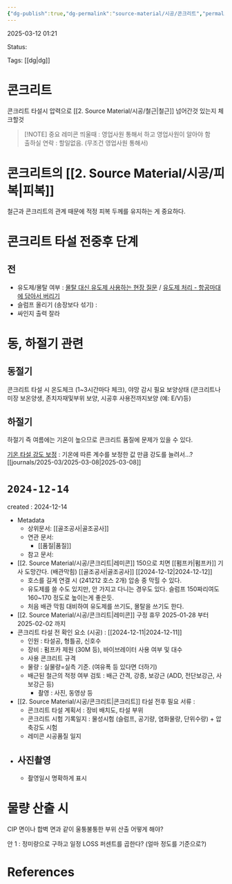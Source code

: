 ```yaml
---
{"dg-publish":true,"dg-permalink":"source-material/시공/콘크리트","permalink":"/source-material/시공/콘크리트/"}
---
```


2025-03-12 01:21

Status: 

Tags: [[dg\|dg]] 

# 콘크리트
콘크리트 타설시 압력으로 [[2. Source Material/시공/철근\|철근]] 넘어간것 있는지 체크할것

> [!NOTE] 중요
레미콘 띄울때 : 영업사원 통해서 하고 영업사원이 알아야 함  
출하실 연락 : 할일없음. (무조건 영업사원 통해서)

# 콘크리트의 [[2. Source Material/시공/피복\|피복]] 
철근과 콘크리트의 관계 때문에 적정 피복 두께를 유지하는 게 중요하다.
# 콘크리트 타설 전중후 단계
## 전
- 유도제/몰탈 여부  : [몰탈 대신 유도제 사용하는 현장 질문](https://cafe.naver.com/esip21/35482) / [유도제 처리 - 항공마대에 담아서 버리기](https://cafe.naver.com/esip21/31926) 
- 슬럼프 올리기 (송장보다 섞기)  :
- 싸인지 출력 잘라

# 동, 하절기 관련
## 동절기
콘크리트 타설 시 온도체크 (1~3시간마다 체크), 야망 감시 필요
보양상태 (콘크리트나 미장 보온양생, 존치자재및부위 보양, 시공후 사용전까지보양 (예: E/V)등)  

## 하절기
하절기 즉 여름에는 기온이 높으므로 콘크리트 품질에 문제가 있을 수 있다.

[기온 타설 강도 보정](https://m.blog.naver.com/ggupjil/223211081852?recommendTrackingCode=2) : 기온에 따른 계수를 보정한 값 만큼 강도를 늘려서...?   [[journals/2025-03/2025-03-08\|2025-03-08]] 

# `2024-12-14`
created : 2024-12-14

- Metadata
	- 상위문서: [[골조공사\|골조공사]] 
	- 연관 문서: 
		- [[품질\|품질]] 
	- 참고 문서: 
- [[2. Source Material/시공/콘크리트\|레미콘]] 150으로 치면 [[펌프카\|펌프카]] 기사 도망간다. (배관막힘) [[골조공사\|골조공사]] [[2024-12-12\|2024-12-12]] 
	- 호스를 길게 연결 시 (241212 호스 2개) 압송 중 막힐 수 있다.
	- 유도제를 쓸 수도 있지만, 안 가지고 다니는 경우도 있다. 슬럼프 150짜리여도 160~170 정도로 높이는게 좋은듯.
	- 처음 배관 막힘 대비하여 유도제를 쓰기도, 몰탈을 쓰기도 한다.
- [[2. Source Material/시공/콘크리트\|레미콘]] 구정 휴무 2025-01-28 부터 2025-02-02 까지
- 콘크리트 타설 전 확인 요소 (시공) : [[2024-12-11\|2024-12-11]]
	- 인원 : 타설공, 형틀공, 신호수
	- 장비 : 펌프카 제원 (30M 등), 바이브레이터 사용 여부 및 대수
	- 사용 콘크리트 규격
	- 물량 : 실물량=실측 기준. (여유폭 등 있다면 더하기)
	- 배근된 철근의 적정 여부 검토 : 배근 간격, 강종, 보강근 (ADD, 전단보강근, 사보강근 등)
		- 촬영 : 사진, 동영상 등
- [[2. Source Material/시공/콘크리트\|콘크리트]] 타설 전후 필요 서류 :
	- 콘크리트 타설 계획서 : 장비 배치도, 타설 부위
	- 콘크리트 시험 기록일지 : 물성시험 (슬럼프, 공기량, 염화물량, 단위수량) + 압축강도 시험
	- 레미콘 시공품질 일지
- ## 사진촬영
	- 촬영일시 명확하게 표시

# 물량 산출 시
CIP 면이나 합벽 면과 같이 울퉁불퉁한 부위 산출 어떻게 해야?

안 1 : 정미량으로 구하고 일정 LOSS 퍼센트를 곱한다? (얼마 정도를 기준으로?)

# References